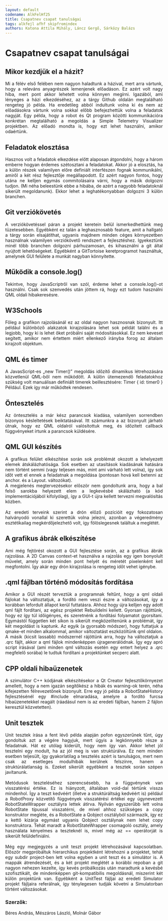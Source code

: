 ```yaml
---
layout: default
codename: AlkFelHf25
title: Csapatnev csapat tanulságai
tags: alkfejl afhf skipfromindex
authors: Katona Attila Mihály, Láncz Gergő, Sárközy Balázs
---
```


<body>
<h1>Csapatnev csapat tanulságai</h1>


<h2>Mikor kezdjük el a házit?</h2>
<p align="justify">Mi a félév első felében nem nagyon haladtunk a házival, mert arra vártunk, hogy a releváns anyagrészek lemenjenek előadáson. Ez azért volt nagy hiba, mert pont akkor lehetett volna könnyen megírni. Igazából, ami lényeges a házi elkezdéséhez, az a tárgy Github oldalán megtalálható rengeteg jó példa. Ha  eredetileg abból indultunk volna ki és nem az előadásokra vártunk volna sokkal előbb befejezhettük volna a feladatok nagyját. 
Egy példa, hogy a robot és Qt program közötti kommunikációra konkrétan megtalálható a megoldás a Simple Telemetry Visualizer projektben. Az előadó mondta is, hogy ezt lehet használni, amikor odaértünk.
</p>

<h2>Feladatok elosztása</h2>
<p align="justify">Hasznos volt a feladatok elkezdése előtt alaposan átgondolni, hogy a három emberre hogyan érdemes szétosztani a feladatokat. Akkor jó a elosztás, ha a külön részek valamilyen előre definiált interfészen fognak kommunikálni, amiről a két rész fejlesztője megállapodott. Ez azért nagyon fontos, hogy utána ne kelljen egymás commitolásaira várni, hogy a másik dolgozni tudjon. (Mi néha beleestünk ebbe a hibába, de azért a nagyobb feladatoknál sikerült megoldanunk). Ekkor lehet a leghatékonyabban dolgozni 3 külön branchen.
</p>

<h2>Git verziókövetés</h2>
<p align="justify">A verziókövetéssel páran a projekt keretein belül ismerkedhettünk meg tüzetesebben. Egyébként ez talán a leghasznosabb feature, amit a hallgató a tárgy során elsajátíthat, ugyanis majdnem minden céges környezetben használnak valamilyen verziókövető rendszert a fejlesztéshez. Igyekeztünk minél több branchen dolgozni párhuzamosan, és kihasználni a git által nyújtott lehetőségeket. Egyébként a GitTortoise keretprogramot használtuk, amelynek GUI felülete a munkát nagyban könnyítette.
</p>

<h2>Működik a console.log()</h2>
<p align="justify">Tekintve, hogy JavaScriptről van szól, érdeme lehet a console.log()-ot használni. Csak sok szenvedés után jöttem rá, hogy ezt tudom használni QML oldali hibakeresésre.
</p>

<h2>W3Schools</h2>
<p align="justify">Főleg a grafikon rajzolásánál ez az oldal nagyon hasznosnak bizonyult. Itt például különböző alakzatok kirajzolására lehet sok példát találni és a legjobb, hogy ki is lehet őket próbálni saját módosításokkal. Ez nem keveset segített, amikor nem értettem miért ellenkező irányba forog az általam kirajzolt objektum.
</p>

<h2>QML és timer</h2>
<p align="justify">A JavasScript-es „new Timer()” megoldás időzítő dinamikus létrehozására közvetlenül QML-ből nem működött. A külön ütemezendő feladatokhoz szükség volt manuálisan definiált timerek beillesztésére:
Timer 
{
	id: timer0 
}
Például. Ezek így már működtek rendesen.
</p>

<h2>Öntesztelés</h2>
<p align="justify">Az öntesztelés a már kész parancsok kiadása, valamilyen sorrendben bizonyos késleltetések beiktatásával. Itt számunkra a az bizonyult járható útnak, hogy ez QML oldalról valósítottuk meg, és időzített callback függvényeket írtunk a parancsok küldésére.
</p>

<h2>QML GUI készítés</h2>
<p align="justify">A grafikus felület elkészítése során sok problémát okozott a lehelyezett elemek átskálázhatósága. Sok esetben az utasítások kiadásának hatására nem történt semmi (vagy teljesen más, mint ami várható lett volna), így sok időt vett el ennek a feladatnak a megoldása (pontosan hová kell betenni az anchor. és a Layout. változókat).<br />
A megjelenés megtervezésekor először nem gondoltunk arra, hogy a bal felső sarokba helyezett elem a legkevésbé skálázható (a kód implementációjából kifolyólag), így a GUI-t újra kellett tervezni megvalósítás közben.<br /><br />
Az eredeti terveink szerint a drón előző pozícióit egy fokozatosan halványodó vonallal ki szerettük volna jelezni, azonban a végeredmény esztétikailag megkérdőjelezhető volt, így fölöslegesnek találtuk a meglétét.
</p>

<h2>A grafikus ábrák elkészítése</h2>
<p align="justify">Ami még fejtörést okozott a GUI fejlesztése során, az a grafikus ábrák rajzolása. A 2D Canvas context-et használva a rajzolás egy igen bonyolult művelet, amely során minden pont helyét és méretét pixelenként kell megfontolni. Így akár egy drón kirajzolása is rengeteg időt vehet igénybe. 
</p>

<h2> .qml fájlban történő módosítás fordítása </h2>
<p align="justify">Amikor a GUI részét terveztük a programnak feltűnt, hogy a qml oldali fájlokat ha változtatjuk, a fordító nem veszi észre a változásokat, így a korábban lefordult állapot kerül futtatásra. Ahhoz hogy újra kelljen egy adott qml fájlt fordítani, az egész projektet Rebuildelni kellett. Gyorsan rájöttünk, hogy ez így túl időigényes, és szeretnénk a fordítási folyamatot gyorsítani. Egymástól független két síkon is sikerült megközelítenünk a problémát, így két megoldást is kaptunk. Az egyik (a gyorsabb módszer), hogy futtatjuk a qmake-et minden alkalommal, amikor változtatást eszközöltünk qml oldalon. A másik (kicsit lassabb) módszernél rájöttünk arra, hogy ha változtatjuk a .qrc fájlt, akkor a qml fájlok mindenképpen újragenerálódnak. Így egy apró script írásával (ami minden qml változás esetén egy entert helyez a .qrc megfelelő sorába) le tudtuk fordítani a projektünket secperc alatt. 
</p>

<h2>CPP oldali hibaüzenetek</h2>
<p align="justify">A szimulátor C++ kódjának elkészítésekor a Qt Creator fejlesztőkörnyezet amellett, hogy a nem igazán segítőkész a hibák és warning-ok terén, néha kifejezetten félrevezetőnek bizonyult. Erre egy jó példa a RobotStateHistory fejlesztésénél egy #include elmaradása, amelyre a fordító furcsa hibaüzenetekkel reagált (ráadásul nem is az eredeti fájlban, hanem 2 fájlon keresztül közvetetten).
</p>

<h2>Unit tesztek</h2>
<p align="justify">Unit tesztek írása a fent lévő példa alapján pofon egyszerűnek tűnt, úgy gondoltuk azt a végére hagyjuk, mert úgyis a legkönnyebb része a feladatnak. Hát ez utólag kiderült, hogy nem így van. Akkor lehet jól tesztelni egy modult, ha az jól meg is van struktúrálva. Ez nem minden esetben teljesült, így gyakorlatilag a tesztelés azért is tanulságos, mert nem csak az esetleges modulhibák kerülnek felszínre, hanem a struktúrálatlanság is. Ezeket sikerült egyébként a tesztek során szépen javítanunk.<br /><br />
Metódusok teszteléséhez szerencsésebb, ha a függvénynek van visszatérési értéke. Ez is hiányzott, általában void-dal tértünk vissza mindenhol. Így a teszt kedvéért (illetve a struktúráltság kedvéért is) például a RobotProxy közvetítő függvények visszatérési értékei egy úgynevezett RobotStateWrapper osztályra lettek átírva. Nyilván egyszerűbb lett volna RobotState típussal visszatérni, de mivel ahhoz szükséges a copy konstruktor megléte, és a RobotState a Qobject osztályból származik, így ez a kettő kizárja egymást ugyanis Qobject osztálynak nem lehet copy konstruktora. Tehát maradt a RobotStateWrapper csomagoló osztály, amely használata kényelmes a teszteknél is, mivel még az == operátorját is sikerült felüldefiniálni.<br /><br />
Még egy megjegyzés a unit teszt projekt létrehozásával kapcsolatban. Először megpróbáltuk hierarchikus projektként létrehozni a projektet, tehát egy subdir project-ben lett volna egyben a unit teszt és a simulátor is. A mappák átrendezését, és a két projekt meglétét a korábbi repoban a git nagyon nehezen kezelte, így kevés próbálkozás után maradtunk a kevésbé szofisztikált, de mindenképpen git-kompatibilis megoldásnál, miszerint két külön projektünk van. 
Egyébként a UnitTest fájljai az eredeti Simulator projekt fájljaira referálnak, így ténylegesen tudják követni a Simulatorban történt változásokat. 
</p>
<h3>Szerzők:</h2>
<p align="justify">
Béres András, Mészáros László, Molnár Gábor
</p>

</body>
